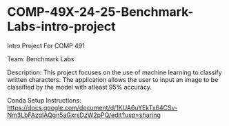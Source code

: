 # COMP-49X-24-25-Benchmark-Labs-intro-project

Intro Project For COMP 491

Team: Benchmark Labs

Description: This project focuses on the use of machine learning to classify written characters.
The application allows the user to input an image to be classified by the model with atleast 95% accuracy.

Conda Setup Instructions:
https://docs.google.com/document/d/1KUA6uYEkTx64CSv-Nm3LbFAzqIAQgn5aGxrsDzW2pPQ/edit?usp=sharing 